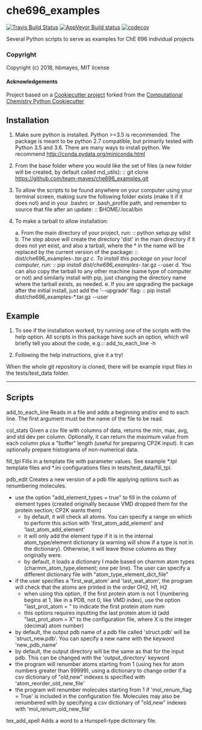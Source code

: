 che696_examples
==============================
[//]: # (Badges)
[![Travis Build Status](https://travis-ci.org/REPLACE_WITH_OWNER_ACCOUNT/che696_examples.png)](https://travis-ci.org/REPLACE_WITH_OWNER_ACCOUNT/che696_examples)
[![AppVeyor Build status](https://ci.appveyor.com/api/projects/status/REPLACE_WITH_APPVEYOR_LINK/branch/master?svg=true)](https://ci.appveyor.com/project/REPLACE_WITH_OWNER_ACCOUNT/che696_examples/branch/master)
[![codecov](https://codecov.io/gh/REPLACE_WITH_OWNER_ACCOUNT/che696_examples/branch/master/graph/badge.svg)](https://codecov.io/gh/REPLACE_WITH_OWNER_ACCOUNT/che696_examples/branch/master)

Several Python scripts to serve as examples for ChE 696 individual projects

### Copyright

Copyright (c) 2018, hbmayes, MIT license

#### Acknowledgements
 
Project based on a [Cookiecutter project](https://github.com/team-mayes/cookiecutter-compchem) 
forked from the [Computational Chemistry Python Cookiecutter](https://github.com/choderalab/cookiecutter-python-comp-chem)


Installation
------------

1. Make sure python is installed. Python >=3.5 is recommended. The package is meant to be python 2.7 compatible,
   but primarily tested with Python 3.5 and 3.6. There are many ways to install python.
   We recommend http://conda.pydata.org/miniconda.html

2. From the base folder where you would like the set of files (a new folder will be created, by default called md_utils):
   ::
      git clone https://github.com/team-mayes/che696_examples.git


3. To allow the scripts to be found anywhere on your computer using your terminal screen,
   making sure the following folder exists (make it if it does not) and in your .bashrc or .bash_profile 
   path, and remember to source that file after an update:
   ::
      $HOME/.local/bin

4. To make a tarball to allow installation:

   a. From the main directory of your project, run:
      ::
         python setup.py sdist   
   b. The step above will create the directory 'dist' in the main directory if it does not yet exist, and also a 
   tarball, where the * in the name will be replaced by the current version of the package:
      ::
         dist/che696_examples-*.tar.gz
   c. To install this package on your local computer, run:
      ::
         pip install dist/che696_examples-*.tar.gz --user
   d. You can also copy the tarball to any other machine (same type of computer or not) and similarly install with 
   pip, just changing the directory name where the tarball exists, as needed.
   e. If you are upgrading the package after the initial install, just add the '--upgrade' flag:
      ::
         pip install dist/che696_examples-*.tar.gz --user

Example
-------

1. To see if the installation worked, try running one of the scripts with the help option. All scripts in
   this package have such an option, which will briefly tell you about the code, e.g.::
       add_to_each_line -h

2. Following the help instructions, give it a try!

When the whole git repository is cloned, there will be example input files in the tests/test_data folder.


-------
Scripts
-------

add_to_each_line
  Reads in a file and adds a beginning and/or end to each line. The first argument must be the name of the file to be
  read.

col_stats
  Given a csv file with columns of data, returns the min, max, avg, and std dev per column. Optionally, it can return
  the maximum value from each column plus a "buffer" length (useful for preparing CP2K input). It can optionally 
  prepare histograms of non-numerical data.

fill_tpl
  Fills in a template file with parameter values. See example *.tpl template files and *.ini configurations files in 
  tests/test_data/fill_tpl.

pdb_edit
  Creates a new version of a pdb file applying options such as renumbering molecules.
  * use the option "add_element_types = true" to fill in the column of element types (created originally because VMD 
  dropped them for the protein section; CP2K wants them)
      * by default, it will check all atoms. You can specify a range on which to perform this action with
        'first_atom_add_element' and 'last_atom_add_element'
      * it will only add the element type if it is in the internal atom_type/element dictionary (a warning will show if
        a type is not in the dictionary). Otherwise, it will leave those columns as they originally were.
      * by default, it loads a dictionary I made based on charmm atom types (charmm_atom_type,element; one per line).
        The user can specify a different dictionary file with "atom_type_element_dict_file"
  * if the user specifies a 'first_wat_atom' and 'last_wat_atom', the program will check that the atoms are printed in the order OH2, H1, H2
      * when using this option, if the first protein atom is not 1 (numbering begins at 1, like in a PDB, not 0, like
        VMD index), use the option "last_prot_atom = " to indicate the first protein atom num
      * this options requires inputting the last protein atom id (add "last_prot_atom = X" to the configuration file,
        where X is the integer (decimal) atom number)
  * by default, the output pdb name of a pdb file called 'struct.pdb' will be 'struct_new.pdb'. You can specify a new
    name with the keyword 'new_pdb_name'
  * by default, the output directory will be the same as that for the input pdb. This can be changed with the 'output_directory' keyword
  * the program will renumber atoms starting from 1 (using hex for atom numbers greater than 99999), using a dictionary
    to change order if a csv dictionary of "old,new" indexes is specified with 'atom_reorder_old_new_file'
  * the program will renumber molecules starting from 1 if 'mol_renum_flag = True' is included in the configuration file.
    Molecules may also be renumbered with by specifying a csv dictionary of "old,new" indexes with 'mol_renum_old_new_file'

tex_add_spell
  Adds a word to a Hunspell-type dictionary file.
